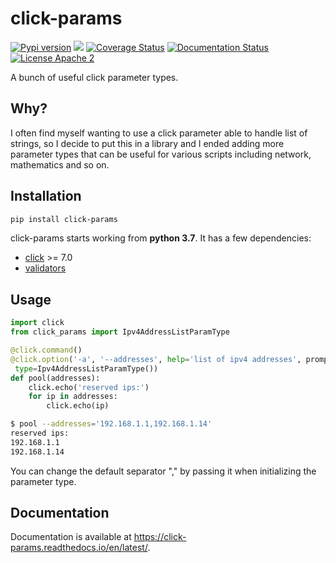 # click-params

[![Pypi version](https://img.shields.io/pypi/v/click-params.svg)](https://pypi.org/project/click-params/)
![](https://github.com/click-contrib/click_params/workflows/CI/badge.svg)
[![Coverage Status](https://codecov.io/gh/click-contrib/click_params/branch/master/graphs/badge.svg?branch=master)](https://codecov.io/gh/click-contrib/click_params)
[![Documentation Status](https://readthedocs.org/projects/click_params/badge/?version=latest)](https://click-params.readthedocs.io/en/latest/?badge=latest)
[![License Apache 2](https://img.shields.io/hexpm/l/plug.svg)](http://www.apache.org/licenses/LICENSE-2.0)

A bunch of useful click parameter types.

## Why?

I often find myself wanting to use a click parameter able to handle list of strings, so I decide to put this in a library
and I ended adding more parameter types that can be useful for various scripts including network, mathematics and so on.


## Installation

```bash
pip install click-params
```

click-params starts working from **python 3.7**. It has a few dependencies:
- [click](https://click.palletsprojects.com/en/7.x/) >= 7.0
- [validators](https://validators.readthedocs.io/en/latest/)

## Usage

```python
import click
from click_params import Ipv4AddressListParamType

@click.command()
@click.option('-a', '--addresses', help='list of ipv4 addresses', prompt='list of ipv4 addresses to reserve',
 type=Ipv4AddressListParamType())
def pool(addresses):
    click.echo('reserved ips:')
    for ip in addresses:
        click.echo(ip)
```

```bash
$ pool --addresses='192.168.1.1,192.168.1.14'
reserved ips:
192.168.1.1
192.168.1.14
```

You can change the default separator "," by passing it when initializing the parameter type.

## Documentation

Documentation is available at https://click-params.readthedocs.io/en/latest/.

